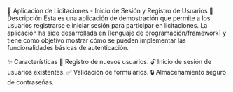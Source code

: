 📝 Aplicación de Licitaciones - Inicio de Sesión y Registro de Usuarios
📄 Descripción
Esta es una aplicación de demostración que permite a los usuarios registrarse e iniciar sesión para participar en licitaciones. La aplicación ha sido desarrollada en [lenguaje de programación/framework] y tiene como objetivo mostrar cómo se pueden implementar las funcionalidades básicas de autenticación.

✨ Características
🔐 Registro de nuevos usuarios.
🔓 Inicio de sesión de usuarios existentes.
✅ Validación de formularios.
🔒 Almacenamiento seguro de contraseñas.
